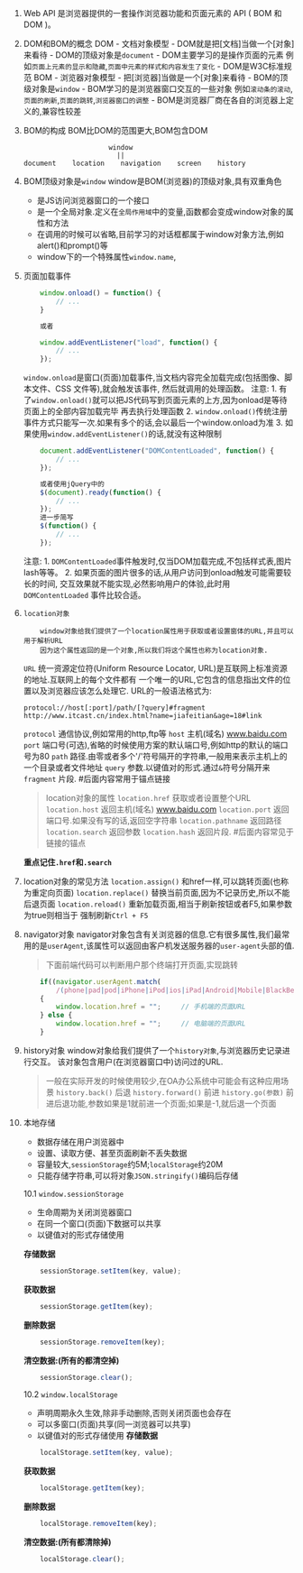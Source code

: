 1. Web API 
    是浏览器提供的一套操作浏览器功能和页面元素的 API ( BOM 和 DOM )。

2. DOM和BOM的概念
    DOM
        - 文档对象模型
        - DOM就是把[文档]当做一个[对象]来看待
        - DOM的顶级对象是`document`
        - DOM主要学习的是操作页面的元素
          例如`页面上元素的显示和隐藏`,`页面中元素的样式和内容发生了变化`
        - DOM是W3C标准规范
    BOM
        - 浏览器对象模型
        - 把[浏览器]当做是一个[对象]来看待
        - BOM的顶级对象是`window`
        - BOM学习的是浏览器窗口交互的一些对象
          例如`滚动条的滚动`,`页面的刷新`,`页面的跳转`,`浏览器窗口的调整`
        - BOM是浏览器厂商在各自的浏览器上定义的,兼容性较差

3. BOM的构成
    BOM比DOM的范围更大,BOM包含DOM
    ```
                         window
                           ||
    document    location    navigation    screen    history
    ```

4. BOM顶级对象是`window`
    window是BOM(浏览器)的顶级对象,具有双重角色
    - 是JS访问浏览器窗口的一个接口
    - 是一个全局对象.定义在`全局作用域`中的变量,函数都会变成window对象的属性和方法
    - 在调用的时候可以省略,目前学习的对话框都属于window对象方法,例如alert()和prompt()等
    - window下的一个特殊属性`window.name`,

5. 页面加载事件
    ```js
        window.onload() = function() {
            // ...
        }

        或者

        window.addEventListener("load", function() {
            // ...
        });
    ```
    `window.onload`是窗口(页面)加载事件,当文档内容完全加载完成(包括图像、脚本文件、CSS 文件等),就会触发该事件, 然后就调用的处理函数。
    注意:
        1. 有了`window.onload()`就可以把JS代码写到页面元素的上方,因为onload是等待页面上的全部内容加载完毕
           再去执行处理函数
        2. `window.onload()`传统注册事件方式只能写一次.如果有多个的话,会以最后一个window.onload为准
        3. 如果使用`window.addEventListener()`的话,就没有这种限制
    
    ```js
        document.addEventListener("DOMContentLoaded", function() {
            // ...
        });

        或者使用jQuery中的
        $(document).ready(function() {
            // ...
        });
        进一步简写
        $(function() {
            // ...
        });
    ```
    注意:
        1. `DOMContentLoaded`事件触发时,仅当DOM加载完成,不包括样式表,图片lash等等。
        2. 如果页面的图片很多的话,从用户访问到onload触发可能需要较长的时间, 
           交互效果就不能实现,必然影响用户的体验,此时用 `DOMContentLoaded` 事件比较合适。

6. `location对象`
    ```
        window对象给我们提供了一个location属性用于获取或者设置窗体的URL,并且可以用于解析URL
        因为这个属性返回的是一个对象,所以我们将这个属性也称为location对象.
    ```
    `URL`
    统一资源定位符(Uniform Resource Locator, URL)是互联网上标准资源的地址.互联网上的每个文件都有
    一个唯一的URL,它包含的信息指出文件的位置以及浏览器应该怎么处理它.
    URL的一般语法格式为:
    ```
    protocol://host[:port]/path/[?query]#fragment
    http://www.itcast.cn/index.html?name=jiafeitian&age=18#link
    ```
    `protocol` 通信协议,例如常用的http,ftp等
    `host`     主机(域名) www.baidu.com
    `port`     端口号(可选),省略的时候使用方案的默认端口号,例如http的默认的端口号为80
    `path`     路径.由零或者多个'/'符号隔开的字符串,一般用来表示主机上的一个目录或者文件地址
    `query`    参数.以键值对的形式.通过`&`符号分隔开来
    `fragment` 片段. #后面内容常用于锚点链接

    > location对象的属性
    `location.href`      获取或者设置整个URL
    `location.host`      返回主机(域名) www.baidu.com
    `location.port`      返回端口号.如果没有写的话,返回空字符串
    `location.pathname`  返回路径
    `location.search`    返回参数
    `location.hash`      返回片段. #后面内容常见于链接的锚点

    **重点记住`.href`和`.search`**

7. location对象的常见方法
    `location.assign()`  和href一样,可以跳转页面(也称为重定向页面)
    `location.replace()` 替换当前页面,因为不记录历史,所以不能后退页面
    `location.reload()`  重新加载页面,相当于刷新按钮或者F5,如果参数为true则相当于 强制刷新`Ctrl + F5`

8. navigator对象
    navigator对象包含有关浏览器的信息.它有很多属性,我们最常用的是`userAgent`,该属性可以返回由客户机发送服务器的`user-agent`头部的值.

    > 下面前端代码可以判断用户那个终端打开页面,实现跳转
    ```js
        if((navigator.userAgent.match(
            /(phone|pad|pod|iPhone|iPod|ios|iPad|Android|Mobile|BlackBerry|IEMobile|MQQBrowser|JUC|Fennec|wOSBrowser|BrowserNG|WebOS|Symbian|Windows Phone)/i))) 
        {
            window.location.href = "";     // 手机端的页面URL
        } else {
            window.location.href = "";     // 电脑端的页面URL
        }
    ```

9. history对象
    window对象给我们提供了一个`history对象`,与浏览器历史记录进行交互。
    该对象包含用户(在浏览器窗口中)访问过的URL.
    > 一般在实际开发的时候使用较少,在OA办公系统中可能会有这种应用场景
    `history.back()`    后退
    `history.forward()` 前进
    `history.go(参数)`   前进后退功能,参数如果是1就前进一个页面;如果是-1,就后退一个页面

10. 本地存储
    - 数据存储在用户浏览器中
    - 设置、读取方便、甚至页面刷新不丢失数据
    - 容量较大,`sessionStorage`约5M;`localStorage`约20M
    - 只能存储字符串,可以将对象`JSON.stringify()`编码后存储

    10.1 `window.sessionStorage`
    - 生命周期为关闭浏览器窗口
    - 在同一个窗口(页面)下数据可以共享
    - 以键值对的形式存储使用

    **存储数据**
    ```js
        sessionStorage.setItem(key, value);
    ```
    **获取数据**
    ```js
        sessionStorage.getItem(key);
    ```
    **删除数据**
    ```js
        sessionStorage.removeItem(key);
    ```
    **清空数据:(所有的都清空掉)**
    ```js
        sessionStorage.clear();
    ```

    10.2 `window.localStorage`
    - 声明周期永久生效,除非手动删除,否则关闭页面也会存在
    - 可以多窗口(页面)共享(同一浏览器可以共享)
    - 以键值对的形式存储使用
    **存储数据**
    ```js
        localStorage.setItem(key, value);
    ```
    **获取数据**
    ```js
        localStorage.getItem(key);
    ```
    **删除数据**
    ```js
        localStorage.removeItem(key);
    ```
    **清空数据:(所有都清除掉)**
    ```js
        localStorage.clear();
    ```